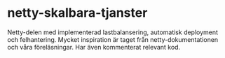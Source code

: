 # netty-skalbara-tjanster

Netty-delen med implementerad lastbalansering, automatisk deployment och felhantering. Mycket inspiration är taget från netty-dokumentationen och våra föreläsningar. Har även kommenterat relevant kod.
